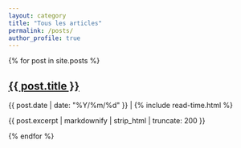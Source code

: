 ```yaml
---
layout: category
title: "Tous les articles"
permalink: /posts/
author_profile: true
---
```


<div class="list__item">
{% for post in site.posts %}
  <article class="archive__item" itemscope itemtype="https://schema.org/CreativeWork">
    <h2 class="archive__item-title" itemprop="headline"><a href="{{ post.url | relative_url }}" rel="permalink" >  {{ post.title }} </a> </h2>
    <p class="page__meta">
      <i class="fas fa-calendar-alt" aria-hidden="true"></i> {{ post.date | date: "%Y/%m/%d" }} |
      <i class="far fa-clock" aria-hidden="true"></i>
      {% include read-time.html %}
    </p>
    <p class="archive__item-excerpt" itemprop="description">
      {{ post.excerpt | markdownify | strip_html | truncate: 200 }}
    </p>
  </article>
{% endfor %}
</div>